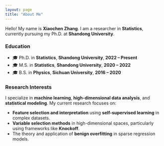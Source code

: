 ```yaml
---
layout: page
title: "About Me"
---
```


Hello! My name is **Xiaochen Zhang**. I am a researcher in **Statistics**, currently pursuing my Ph.D. at **Shandong University**.

### Education
- 🎓 Ph.D. in **Statistics**, **Shandong University**, **2022 – Present**
- 🎓 M.S. in **Statistics**, **Shandong University**, **2020 – 2022**
- 🎓 B.S. in **Physics**, **Sichuan University**, **2016 – 2020**

### Research Interests
I specialize in **machine learning**, **high-dimensional data analysis**, and **statistical modeling**. My current research focuses on:
- **Feature selection and interpretation** using **self-supervised learning** in complex datasets.
- **Variable selection methods** in high-dimensional spaces, particularly using frameworks like **Knockoff**.
- The theory and application of **benign overfitting** in sparse regression models.
